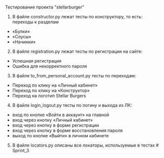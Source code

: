 Тестирование проекта "stellarburger"
1. В файле constructor.py лежат тесты по конструктору, то есть:
переходы к разделам
- «Булки»
- «Соусы»
- «Начинки»
2. В файле registration.py лежат тесты по регистрации на сайте:
- Успешная регистрация
- Ошибка для некорректного пароля
3. В файле to_from_personal_account.py тесты по переходам:
- Переход по клику на «Личный кабинет»
- Переход по клику на «Конструктор»
- Переход на логотип Stellar Burgers
4. В файле login_logout.py тесты по логину и выхода из ЛК:
- вход по кнопке «Войти в аккаунт» на главной
- вход через кнопку «Личный кабинет»
- вход через кнопку в форме регистрации
- вход через кнопку в форме восстановления пароля
- выход по кнопке «Выйти» в личном кабинете
5. В файле locators.py описаны все локаторы, используемые в тестах
#   S p r i n t _ 3  
 